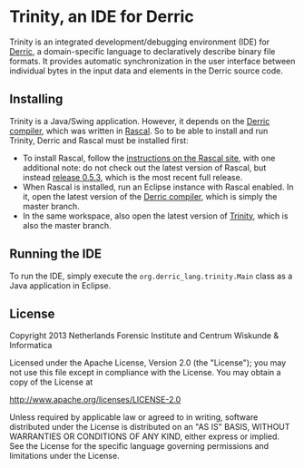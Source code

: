 # Trinity, an IDE for Derric #

Trinity is an integrated development/debugging environment (IDE) for [Derric](http://derric-lang.org/), a domain-specific language to declaratively describe binary file formats. It provides automatic synchronization in the user interface between individual bytes in the input data and elements in the Derric source code.

## Installing ##

Trinity is a Java/Swing application. However, it depends on the [Derric compiler](http://github.com/jvdb/derric), which was written in [Rascal](http://www.rascal-mpl.org/). So to be able to install and run Trinity, Derric and Rascal must be installed first:

* To install Rascal, follow the [instructions on the Rascal site](http://www.rascal-mpl.org/Rascal/EclipseUpdate), with one additional note: do not check out the latest version of Rascal, but instead [release 0.5.3](https://github.com/cwi-swat/rascal/tree/release_0.5.3), which is the most recent full release.
* When Rascal is installed, run an Eclipse instance with Rascal enabled. In it, open the latest version of the [Derric compiler](http://github.com/jvdb/derric), which is simply the master branch.
* In the same workspace, also open the latest version of [Trinity](http://github.com/jvdb/trinity), which is also the master branch.

## Running the IDE ##

To run the IDE, simply execute the `org.derric_lang.trinity.Main` class as a Java application in Eclipse.

## License ##
Copyright 2013 Netherlands Forensic Institute and Centrum Wiskunde & Informatica

Licensed under the Apache License, Version 2.0 (the "License"); you may not use this file except in compliance with the License. You may obtain a copy of the License at

   http://www.apache.org/licenses/LICENSE-2.0

Unless required by applicable law or agreed to in writing, software distributed under the License is distributed on an "AS IS" BASIS, WITHOUT WARRANTIES OR CONDITIONS OF ANY KIND, either express or implied. See the License for the specific language governing permissions and limitations under the License.